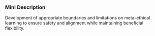 ### Mini Description

Development of appropriate boundaries and limitations on meta-ethical learning to ensure safety and alignment while maintaining beneficial flexibility.
